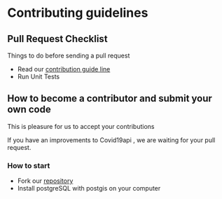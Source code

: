 # Contributing guidelines

## Pull Request Checklist

Things to do before sending a pull request
- Read our [contribution guide line](CONTRIBUTING.md)
- Run Unit Tests

## How to become a contributor and submit your own code

This is pleasure for us to accept your contributions

If you have an improvements to Covid19api , we are waiting for your pull request.

### How to start
- Fork our [repository](https://github.com/MLHaiti/covid19api)
- Install postgreSQL with postgis on your computer
